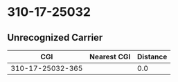 # 310-17-25032
## Unrecognized Carrier


| CGI | Nearest CGI | Distance |
|-----|-------------|----------|
| 310-17-25032-365 |  | 0.0 |
